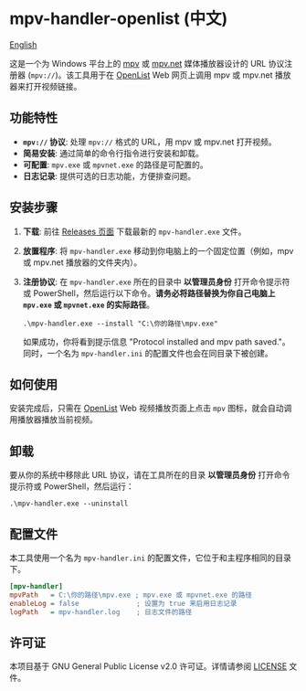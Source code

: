 # mpv-handler-openlist (中文)

[English](./README.md)

这是一个为 Windows 平台上的 [mpv](https://mpv.io/) 或 [mpv.net](https://github.com/mpvnet-player/mpv.net) 媒体播放器设计的 URL 协议注册器 (`mpv://`)。该工具用于在 [OpenList](https://github.com/OpenListTeam/OpenList) Web 网页上调用 mpv 或 mpv.net 播放器来打开视频链接。

## 功能特性

- **`mpv://` 协议**: 处理 `mpv://` 格式的 URL，用 mpv 或 mpv.net 打开视频。
- **简易安装**: 通过简单的命令行指令进行安装和卸载。
- **可配置**: `mpv.exe` 或 `mpvnet.exe` 的路径是可配置的。
- **日志记录**: 提供可选的日志功能，方便排查问题。

## 安装步骤

1.  **下载**: 前往 [Releases 页面](https://github.com/outlook84/mpv-handler-openlist/releases) 下载最新的 `mpv-handler.exe` 文件。
2.  **放置程序**: 将 `mpv-handler.exe` 移动到你电脑上的一个固定位置（例如，mpv 或 mpv.net 播放器的文件夹内）。
3.  **注册协议**: 在 `mpv-handler.exe` 所在的目录中 **以管理员身份** 打开命令提示符或 PowerShell，然后运行以下命令。**请务必将路径替换为你自己电脑上 `mpv.exe` 或 `mpvnet.exe` 的实际路径**。

    ```shell
    .\mpv-handler.exe --install "C:\你的路径\mpv.exe"
    ```

    如果成功，你将看到提示信息 "Protocol installed and mpv path saved."。同时，一个名为 `mpv-handler.ini` 的配置文件也会在同目录下被创建。

## 如何使用

安装完成后，只需在 [OpenList](https://github.com/OpenListTeam/OpenList) Web 视频播放页面上点击 `mpv` 图标，就会自动调用播放器播放当前视频。

## 卸载

要从你的系统中移除此 URL 协议，请在工具所在的目录 **以管理员身份** 打开命令提示符或 PowerShell，然后运行：

```shell
.\mpv-handler.exe --uninstall
```

## 配置文件

本工具使用一个名为 `mpv-handler.ini` 的配置文件，它位于和主程序相同的目录下。

```ini
[mpv-handler]
mpvPath   = C:\你的路径\mpv.exe ; mpv.exe 或 mpvnet.exe 的路径
enableLog = false              ; 设置为 true 来启用日志记录
logPath   = mpv-handler.log    ; 日志文件的路径
```

## 许可证

本项目基于 GNU General Public License v2.0 许可证。详情请参阅 [LICENSE](./LICENSE) 文件。
